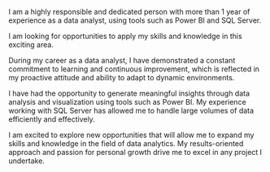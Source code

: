 I am a highly responsible and dedicated person with more than 1 year of experience as a data analyst, 
using tools such as Power BI and SQL Server. 

I am looking for opportunities to apply my skills and knowledge in this exciting area.

During my career as a data analyst, I have demonstrated a constant commitment to learning and continuous improvement, 
which is reflected in my proactive attitude and ability to adapt to dynamic environments. 

I have had the opportunity to generate meaningful insights through data analysis and visualization using tools such as Power BI. 
My experience working with SQL Server has allowed me to handle large volumes of data efficiently and effectively.

I am excited to explore new opportunities that will allow me to expand my skills and knowledge in the field of data analytics. 
My results-oriented approach and passion for personal growth drive me to excel in any project I undertake.
